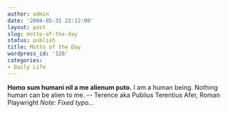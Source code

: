```yaml
---
author: admin
date: '2004-05-31 22:12:00'
layout: post
slug: motto-of-the-day
status: publish
title: Motto of the Day
wordpress_id: '128'
categories:
- Daily Life
---
```


**Homo sum humani nil a me alienum puto.** I am a human being. Nothing
human can be alien to me. -- Terence aka Publius Terentius Afer, Roman
Playwright *Note: Fixed typo...*
